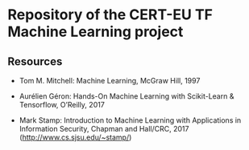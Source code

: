 # Repository of the CERT-EU TF Machine Learning project
## Resources

* Tom M. Mitchell: Machine Learning, McGraw Hill, 1997
* Aurélien Géron: Hands-On Machine Learning with Scikit-Learn & Tensorflow, O’Reilly, 2017

* Mark Stamp: Introduction to Machine Learning with Applications in Information Security, Chapman and Hall/CRC,  2017 (http://www.cs.sjsu.edu/~stamp/)

